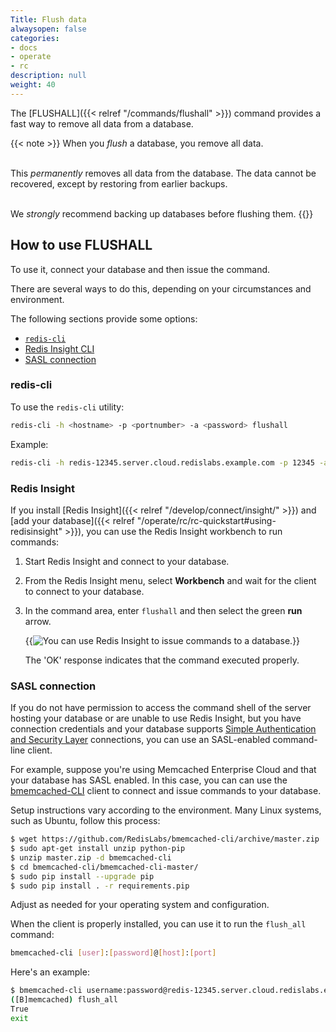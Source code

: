```yaml
---
Title: Flush data
alwaysopen: false
categories:
- docs
- operate
- rc
description: null
weight: 40
---
```


The [FLUSHALL]({{< relref "/commands/flushall" >}}) command provides a fast way to remove all data from a database.

{{< note >}}
When you _flush_ a database, you remove all data.<br/><br/>

This _permanently_ removes all data from the database.  The data cannot be recovered, except by restoring from earlier backups.<br/><br/>

We _strongly_ recommend backing up databases before flushing them.
{{</note>}}

## How to use FLUSHALL

To use it, connect your database and then issue the command.  

There are several ways to do this, depending on your circumstances and environment.

The following sections provide some options:

- [`redis-cli`](#redis-cli)
- [Redis Insight CLI](#redisinsight)
- [SASL connection](#sasl-connection)

### redis-cli

To use the `redis-cli` utility:

```sh
redis-cli -h <hostname> -p <portnumber> -a <password> flushall
```

Example:

```sh
redis-cli -h redis-12345.server.cloud.redislabs.example.com -p 12345 -a xyz flushall
```

### Redis Insight

If you install [Redis Insight]({{< relref "/develop/connect/insight/" >}}) and [add your database]({{< relref "/operate/rc/rc-quickstart#using-redisinsight" >}}), you can use the Redis Insight workbench to run commands:

1.  Start Redis Insight and connect to your database.

2.  From the Redis Insight menu, select **Workbench** and wait for the client to connect to your database.

3.  In the command area, enter `flushall` and then select the green **run** arrow.

    {{<image filename="images/rc/redisinsight-cli-flushall-example.png" alt="You can use Redis Insight to issue commands to a database." >}}

    The 'OK' response indicates that the command executed properly.
<!--
### netcat 

If you have shell access to your database's host server, you can use [netcat](https://en.wikipedia.org/wiki/Netcat) (`nc`) to send the `flush_all` command to your database:

```sh
echo "flush_all" | nc redis-12345.server.cloud.redislabs.example.com 12345
```
-->

### SASL connection

If you do not have permission to access the command shell of the server hosting your database or are unable to use Redis Insight, but you have connection credentials and your database supports [Simple Authentication and Security Layer](https://en.wikipedia.org/wiki/Simple_Authentication_and_Security_Layer) connections, you can use an SASL-enabled command-line client.

For example, suppose you're using Memcached Enterprise Cloud and that your database has SASL enabled. In this case, you can can use the [bmemcached-CLI](https://github.com/RedisLabs/bmemcached-cli) client to connect and issue commands to your database.

Setup instructions vary according to the environment.  Many Linux systems, such as Ubuntu, follow this process:

```sh
$ wget https://github.com/RedisLabs/bmemcached-cli/archive/master.zip
$ sudo apt-get install unzip python-pip
$ unzip master.zip -d bmemcached-cli
$ cd bmemcached-cli/bmemcached-cli-master/
$ sudo pip install --upgrade pip
$ sudo pip install . -r requirements.pip
```

Adjust as needed for your operating system and configuration.

When the client is properly installed, you can use it to run the `flush_all` command:

```sh
bmemcached-cli [user]:[password]@[host]:[port]
```

Here's an example:

```sh
$ bmemcached-cli username:password@redis-12345.server.cloud.redislabs.example.com:12345
([B]memcached) flush_all
True
exit
```